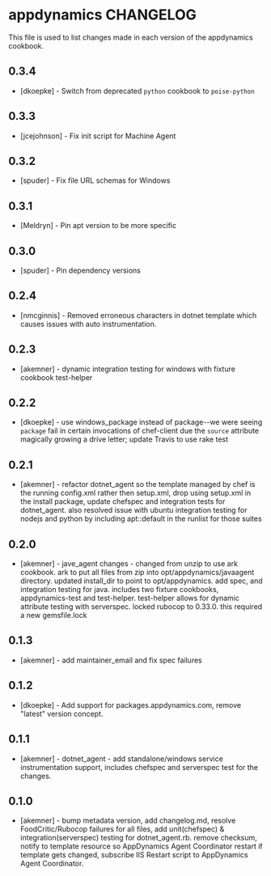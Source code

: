 appdynamics CHANGELOG
========================

This file is used to list changes made in each version of the appdynamics cookbook.

0.3.4
-----
- [dkoepke] - Switch from deprecated `python` cookbook to `poise-python`

0.3.3
-----
- [jcejohnson] - Fix init script for Machine Agent

0.3.2
-----
- [spuder] - Fix file URL schemas for Windows

0.3.1
-----
- [Meldryn] - Pin apt version to be more specific

0.3.0
-----
- [spuder] - Pin dependency versions

0.2.4
-----
- [nmcginnis] - Removed erroneous characters in dotnet template which causes issues with auto instrumentation.

0.2.3
-----
- [akemner] - dynamic integration testing for windows with fixture cookbook test-helper

0.2.2
-----
- [dkoepke] - use windows_package instead of package--we were seeing `package` fail in certain invocations of chef-client due the `source` attribute magically growing a drive letter; update Travis to use rake test

0.2.1
-----
- [akemner] - refactor dotnet_agent so the template managed by chef is the running config.xml rather then setup.xml, drop using setup.xml in the install package, update chefspec and integration tests for dotnet_agent. also resolved issue with ubuntu integration testing for nodejs and python by including apt::default in the runlist for those suites

0.2.0
-----
- [akemner] - jave_agent changes - changed from unzip to use ark cookbook. ark to put all files from zip into opt/appdynamics/javaagent directory. updated install_dir to point to opt/appdynamics. add spec, and integration testing for java. includes two fixture cookbooks, appdynamics-test and test-helper. test-helper allows for dynamic attribute testing with serverspec. locked rubocop to 0.33.0. this required a new gemsfile.lock

0.1.3
-----
- [akemner] - add maintainer_email and fix spec failures

0.1.2
-----
- [dkoepke] - Add support for packages.appdynamics.com, remove "latest" version concept.

0.1.1
-----
- [akemner] - dotnet_agent - add standalone/windows service instrumentation support, includes chefspec and serverspec test for the changes.

0.1.0
-----
- [akemner] - bump metadata version, add changelog.md, resolve FoodCritic/Rubocop failures for all files, add unit(chefspec) & integration(serverspec) testing for dotnet_agent.rb. remove checksum, notify to template resource so AppDynamics Agent Coordinator restart if template gets changed, subscribe IIS Restart script to AppDynamics Agent Coordinator.
